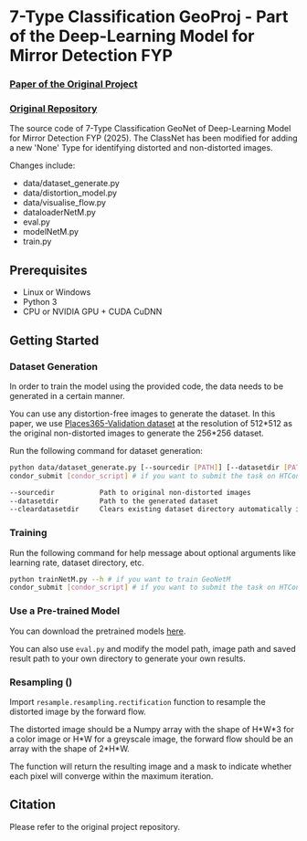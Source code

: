 # 7-Type Classification GeoProj - Part of the Deep-Learning Model for Mirror Detection FYP

### [Paper of the Original Project](https://arxiv.org/abs/1909.03459)
### [Original Repository](https://github.com/xiaoyu258/GeoProj)

The source code of 7-Type Classification GeoNet of Deep-Learning Model for Mirror Detection FYP (2025). 
The ClassNet has been modified for adding a new 'None' Type for identifying distorted and non-distorted images.

Changes include:
- data/dataset_generate.py
- data/distortion_model.py
- data/visualise_flow.py
- dataloaderNetM.py
- eval.py
- modelNetM.py
- train.py

## Prerequisites
- Linux or Windows
- Python 3
- CPU or NVIDIA GPU + CUDA CuDNN

## Getting Started

### Dataset Generation
In order to train the model using the provided code, the data needs to be generated in a certain manner. 

You can use any distortion-free images to generate the dataset. In this paper, we use [Places365-Validation dataset](http://places2.csail.mit.edu/download.html) at the resolution of 512\*512 as the original non-distorted images to generate the 256\*256 dataset.

Run the following command for dataset generation:
```bash
python data/dataset_generate.py [--sourcedir [PATH]] [--datasetdir [PATH]] [--cleardatasetdir [BOOLEAN]]
condor_submit [condor_script] # if you want to submit the task on HTCondor

--sourcedir           Path to original non-distorted images
--datasetdir          Path to the generated dataset
--cleardatasetdir     Clears existing dataset directory automatically if True. Default=False
```

### Training
Run the following command for help message about optional arguments like learning rate, dataset directory, etc.
```bash
python trainNetM.py --h # if you want to train GeoNetM
condor_submit [condor_script] # if you want to submit the task on HTCondor
```

### Use a Pre-trained Model
You can download the pretrained models [here](https://drive.google.com/drive/folders/1k6kLYyvqaUST3m-odXj-Lxr6YPJ4TFo_?usp=sharing).

You can also use `eval.py` and modify the model path, image path and saved result path to your own directory to generate your own results.

### Resampling ()
Import `resample.resampling.rectification` function to resample the distorted image by the forward flow.

The distorted image should be a Numpy array with the shape of H\*W\*3 for a color image or H\*W for a greyscale image, the forward flow should be an array with the shape of 2\*H\*W.

The function will return the resulting image and a mask to indicate whether each pixel will converge within the maximum iteration.

## Citation
Please refer to the original project repository.
